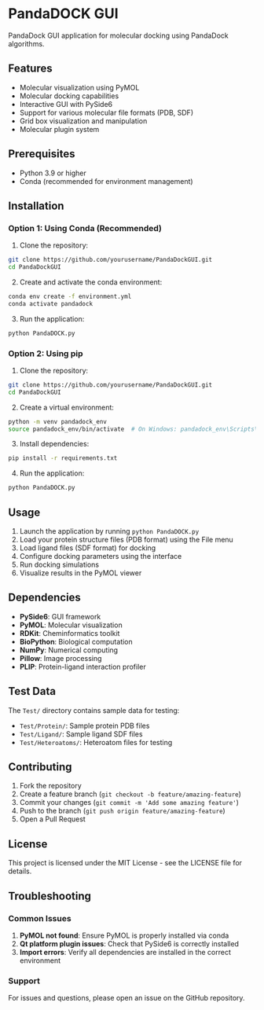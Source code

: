 # PandaDOCK GUI

PandaDock GUI application for molecular docking using PandaDock algorithms.


## Features

- Molecular visualization using PyMOL
- Molecular docking capabilities
- Interactive GUI with PySide6
- Support for various molecular file formats (PDB, SDF)
- Grid box visualization and manipulation
- Molecular plugin system

## Prerequisites

- Python 3.9 or higher
- Conda (recommended for environment management)

## Installation

### Option 1: Using Conda (Recommended)

1. Clone the repository:
```bash
git clone https://github.com/yourusername/PandaDockGUI.git
cd PandaDockGUI
```

2. Create and activate the conda environment:
```bash
conda env create -f environment.yml
conda activate pandadock
```

3. Run the application:
```bash
python PandaDOCK.py
```

### Option 2: Using pip

1. Clone the repository:
```bash
git clone https://github.com/yourusername/PandaDockGUI.git
cd PandaDockGUI
```

2. Create a virtual environment:
```bash
python -m venv pandadock_env
source pandadock_env/bin/activate  # On Windows: pandadock_env\Scripts\activate
```

3. Install dependencies:
```bash
pip install -r requirements.txt
```

4. Run the application:
```bash
python PandaDOCK.py
```

## Usage

1. Launch the application by running `python PandaDOCK.py`
2. Load your protein structure files (PDB format) using the File menu
3. Load ligand files (SDF format) for docking
4. Configure docking parameters using the interface
5. Run docking simulations
6. Visualize results in the PyMOL viewer


## Dependencies

- **PySide6**: GUI framework
- **PyMOL**: Molecular visualization
- **RDKit**: Cheminformatics toolkit
- **BioPython**: Biological computation
- **NumPy**: Numerical computing
- **Pillow**: Image processing
- **PLIP**: Protein-ligand interaction profiler

## Test Data

The `Test/` directory contains sample data for testing:
- `Test/Protein/`: Sample protein PDB files
- `Test/Ligand/`: Sample ligand SDF files
- `Test/Heteroatoms/`: Heteroatom files for testing

## Contributing

1. Fork the repository
2. Create a feature branch (`git checkout -b feature/amazing-feature`)
3. Commit your changes (`git commit -m 'Add some amazing feature'`)
4. Push to the branch (`git push origin feature/amazing-feature`)
5. Open a Pull Request

## License

This project is licensed under the MIT License - see the LICENSE file for details.

## Troubleshooting

### Common Issues

1. **PyMOL not found**: Ensure PyMOL is properly installed via conda
2. **Qt platform plugin issues**: Check that PySide6 is correctly installed
3. **Import errors**: Verify all dependencies are installed in the correct environment

### Support

For issues and questions, please open an issue on the GitHub repository.